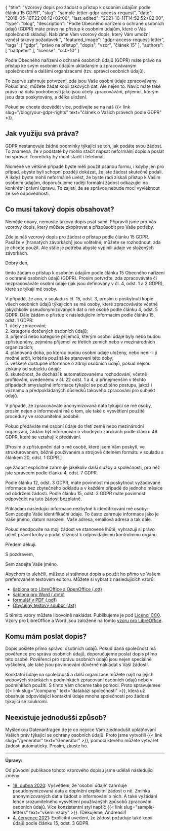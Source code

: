 {
    "title": "Vzorový dopis pro žádost o přístup k osobním údajům podle článku 15 GDPR",
    "slug": "sample-letter-gdpr-access-request",
    "date": "2018-05-16T22:06:12+02:00",
    "last_edited": "2021-10-11T14:52:52+02:00",
    "type": "blog",
    "description": "Podle Obecného nařízení o ochraně osobních údajů (GDPR) máte právo na přístup k osobním údajům, které o Vás společnosti skladují. Nabízíme Vám vzorový dopis, který Vám umožní vznést takový požadavek.",
    "featured_image": "gdpr-access-request-letter",
    "tags": [ "gdpr", "právo na přístup", "dopis", "vzor", "článek 15" ],
    "authors": [ "baltpeter" ],
    "license": "cc0-10"
}

Podle Obecného nařízení o ochraně osobních údajů (GDPR) máte právo na přístup ke svým osobním údajům ukládaným a zpracovávaným společnostmi a dalšími organizacemi (tzv. správci osobních údajů).

To zaprvé zahrnuje potvrzení, zda jsou Vaše osobní údaje zpracovávany. Pokud ano, můžete žádat kopii takových dat. Ale nejen to. Navíc máte také právo na další podrobnosti jako jsou účely zpracovávání, příjemci, kterým jsou data poskytovány, a délka uložení.

Pokud se chcete dozvědět více, podívejte se na náš {{< link slug="/blog/your-gdpr-rights" text="článek o Vašich právech podle GDPR" >}}.

## Jak využiju svá práva?

GDPR nestanovuje žádné podmínky týkající se toh, jak podáte svou žádost. To znamená, že v podstatě by mohlo stačit napsat neformální dopis a poslat ho správci. Teoreticky by mohl stačit i telefonát.

Nicméně ve většině případě byste měli použít psanou formu, i kdyby jen pro případ, abyste byli schopní později dokázat, že jste žádost skutečně podali. A ikdyž byste mohli neformálně uvést, že byste rádi získali přístup k Vašim osobním údajům, doporučujeme raději formální žádost odkazující na konkrétní právní úpravu. To zajistí, že se správce nebude moci vyvléknout ze své odpovědnosti.

## Co musí takový dopis obsahovat?

Nemějte obavy, nemusíte takový dopis psát sami. Připravili jsme pro Vás vzorový dopis, který můžete zkopírovat a přizpůsobit pro Vaše potřeby.

Zde je náš vzorový dopis pro žádost o přístup podle článku 15 GDPR. Pasáže v [hranatých závorkách] jsou volitelné; můžete se rozhodnout, zda je chcete použít. Ale stále je potřeba abyste vyplnili údaje ve <span class="blog-letter-fill-in">složených závorkách</span>.

<div class="blog-letter">
<p>Dobrý den,</p>

<p>tímto žádám o přístup k osobním údajům podle článku 15 Obecného nařízení o ochraně osobních údajů (GDPR). Prosím potvrďte, zda zpracováváte či nezpracováváte osobní údaje (jak jsou definovány v čl. 4, odst. 1 a 2 GDPR), které se týkají mé osoby.</p>

<p>V případě, že ano, v souladu s čl. 15, odst. 3, prosím o poskytnutí kopie <italic>všech</italic> osobních údajů týkajících se mé osoby, které zpracováváte včetně jakýchkoliv pseudonymizovaných dat o mé osobě podle článku 4, odst. 5 GDPR. Dále žádám o přístup k následujícím informacím podle článku 15, odst. 1 GDPR:<br>
1. účely zpracování;<br>
2. kategorie dotčených osobních údajů;<br>
3. příjemci nebo kategorie příjemců, kterým osobní údaje byly nebo budou zpřístupněny, zejména příjemci ve třetích zemích nebo v mezinárodních organizacích;<br>
4. plánovaná doba, po kterou budou osobní údaje uloženy, nebo není-li ji možné určit, kritéria použitá ke stanovení této doby;<br>
5. veškeré dostupné informace o zdroji osobních údajů, pokud nejsou získány od subjektu údajů;<br>
6. skutečnost, že dochází k automatizovanému rozhodování, včetně profilování, uvedenému v čl. 22 odst. 1 a 4, a přinejmenším v těchto případech smysluplné informace týkající se použitého postupu, jakož i významu a předpoklá­daných důsledků takového zpracování pro subjekt údajů.</p>

<p>V případě, že zpracováváte anonymizovaná data týkající se mé osoby, prosím nejen o informování mě o tom, ale také o vysvětlení použité procedury ve srozumitelné podobě.</p>

<p>Pokud předáváte mé osobní údaje do třetí země nebo mezinárodní organizaci, žádám být informován o vhodných zárukách podle článku 46 GDPR, které se vztahují k předávání.</p>

<p>[Prosím o zpřístupnění dat o mé osobě, které jsem Vám poskytl, ve strukturovaném, běžně používaném a strojově čitelném formátu v souladu s článkem 20, odst. 1 GDPR.]</p>

<p>oje žádost explicitně zahrnuje jakékoliv další služby a společnosti, pro něž jste správcem podle článku 4, odst. 7 GDPR.</p>

<p>Podle článku 12, odst. 3 GDPR, máte povinnost mi poskytnout vyžadované informace bez zbytečného odkladu a v každém případě do jednoho měsíce od obdržení žádosti. Podle článku 15, odst. 3 GDPR máte povinnost odpovědět na tuto žádost bezplatně.</p>

<p>Přikládám následující informace nezbytné k identifikování mé osoby:<br>
<span class="blog-letter-fill-in">Sem zadejte Vaše identifikační údaje. To často zahrnuje informace jako je Vaše jméno, datum narození, Vaše adresa, emailová adresa a tak dále.</span></p>

<p>Pokud neodpovíte na moji žádost ve stanovené lhůtě, vyhrazuji si právo učinit právní kroky a podat stížnost k odpovídajícímu kontrolnímu orgánu.</p>

<p>Předem děkuji.</p>

<p>S pozdravem,</p>

<p><span class="blog-letter-fill-in">Sem zadejte Vaše jméno.</span></p>
</div>

Abychom to ulehčili, můžete si stáhnout dopis a použít ho přímo ve Vašem preferovaném textovém editoru. Můžete si vybrat z následujících vzorů:<!-- TODO: Host these ourselves and give them some nice buttons. -->

* [šablona pro LibreOffice a OpenOffice (.ott)](/downloads/vzorovy-dopis-zadost-o-pristup-gdpr-datarequests.org.ott)
* [šablona pro Word (.dotx)](/downloads/vzorovy-dopis-zadost-o-pristup-gdpr-datarequests.org.dotx)
* [formulář v PDF (.pdf)](/downloads/vzorovy-dopis-zadost-o-pristup-gdpr-datarequests.org.pdf)
* [Obyčejný textový soubor (.txt)](/downloads/vzorovy-dopis-zadost-o-pristup-gdpr-datarequests.org.txt)

S těmito vzory můžete libovolně nakládat. Publikujeme je pod [Licencí CC0](https://creativecommons.org/publicdomain/zero/1.0/deed.cs). Vzory pro LibreOffice a Word jsou založené na tomto [vzoru pro LibreOffice](https://extensions.libreoffice.org/templates/geschaeftsbrief-din-5008-2011-b-a4-ib).

## Komu mám poslat dopis?

Dopis pošlete přímo správci osobních údajů. Pokud daná společnost má pověřence pro správu osobních údajů, doporučujeme poslat dopis přímo této osobě. Pověřenci pro správu osobních údajů jsou nejen speciálně vyškoleni, ale také jsou povinnováni důvěrně nakládat s Vaší žádostí.

Konktatní údaje na společnosti a další organizace můžete najít na jejich webových stránkách v podmínkách zpracování osobních údajů nebo v podmínkách použití. S tímto Vám chceme také pomoci. Proto spravujemee {{< link slug="/company" text="databázi společností" >}}, která už obsahuje odpovídající kontaktní údaje mnoha společností pro žádosti týkající se soukromí.

## Neexistuje jednodušší způsob?

Myšlenkou Datenanfragen.de je co nejvíce Vám zjednodušit uplatňování Vašich práv týkající se ochrany osobních údajů. Proto jsme vytvořili {{< link slug="/generator" text="Generátor" >}}, pomocí kterého můžete vytvářet žádosti automaticky. Prosím, zkuste ho.

---

**Úpravy:**

Od původní publikace tohoto vzorového dopisu jsme udělali následující změny:

* [18. dubna 2020](https://github.com/datenanfragen/data/pull/562/commits/cde0c2a4943022a025e095a283b2043cf7c2ded0#diff-21e880eae2f2c4209d64e2fe3bf93b7f): Vysvětlení, že 'osobní údaje' zahrnuje pseudonymizovaná data a doplnění explicitní žádost o ně. Zmínka anonymizovaných dat a žádost o informování o nich. A také vyžádání lehce srozumitelného vysvětlení používaných způsobů zpracování osobních údajů. Více konzistentní styl napříč {{< link slug="sample-letters" text="všemi vzory" >}}. (Děkujeme, Andreasi!)
* [4. července 2021](https://github.com/datenanfragen/data/pull/1167/commits/9195228ca2838b1c7fcc688b2dfb4d5439452913#diff-036e3f066a7d5a0f8ff24b2cb2b5fdaaa7b3a692c84533fb32c1f95e7c46bf0d): Explicitní uvedení, že žádost požaduje také kopii údajů podle článku 15, odst. 3 GDPR.

